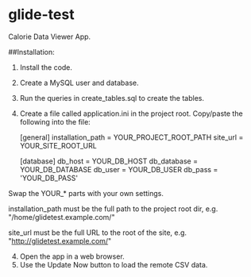 # glide-test

Calorie Data Viewer App.

##Installation:

1. Install the code.
2. Create a MySQL user and database.
3. Run the queries in create_tables.sql to create the tables.
4. Create a file called application.ini in the project root. Copy/paste the following into the file:



    [general]
    installation_path = YOUR_PROJECT_ROOT_PATH
    site_url = YOUR_SITE_ROOT_URL
    
    [database]
    db_host = YOUR_DB_HOST
    db_database = YOUR_DB_DATABASE
    db_user = YOUR_DB_USER
    db_pass = 'YOUR_DB_PASS'



Swap the YOUR_* parts with your own settings.

installation_path must be the full path to the project root dir, e.g.
"/home/glidetest.example.com/"

site_url must be the full URL to the root of the site, e.g. "http://glidetest.example.com/"

4. Open the app in a web browser.
5. Use the Update Now button to load the remote CSV data.